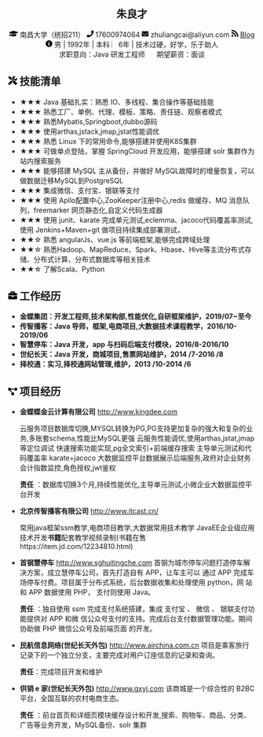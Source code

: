  <center>
     <h2>朱良才</h2>
     <div>
         <span>
             <img src="assets/graduation-cap-solid.svg" width="18px">
             南昌大学（统招211）
         </span>
         <span>
             <img src="assets/phone-solid.svg" width="14px">
             17600974064
         </span>
         <span>
             <img src="assets/envelope-solid.svg" width="14px">
             zhuliangcai@aliyun.com
         </span>
         <!-- <span>
             <img src="assets/github-brands.svg" width="14px">
             <a href="https://github.com/zhuliangcai">zhuliangcai</a>
         </span> -->
         <span>
             <img src="assets/rss-solid.svg" width="14px">
             <a href="https://zhuliangcai.github.io">Blog</a>
         </span>    
         <br/>
         <span>
           <img src="assets/info-circle-solid.svg" width="14px">
           男 | 1992年 | 本科 ︳6年 | 技术过硬，好学，乐于助人
           <br/>
            求职意向：Java 研发工程师   &nbsp;&nbsp;&nbsp;&nbsp;  期望薪资：面谈
         </span>
     </div>
 </center>

## <img src="assets/tools-solid.svg" width="18px"> 技能清单

- ★★★ Java 基础扎实：熟悉 IO、多线程、集合操作等基础技能
- ★★★ 熟悉工厂、单例、代理、模板、策略、责任链、观察者模式 
- ★★★ 熟悉Mybatis,Springboot,dubbo源码
- ★★★ 使用arthas,jstack,jmap,jstat性能调优
- ★★★ 熟悉 Linux 下的常用命令,能够搭建并使用K8S集群
- ★★★ 可做单点登陆，掌握 SpringCloud 开发应用，能够搭建 solr 集群作为站内搜索服务
- ★★★ 能够搭建 MySQL 主从备份，并做好 MySQL故障时的增量恢复，可以做数据迁移MySQL到PostgreSQL
- ★★★ 集成微信、支付宝、银联等支付
- ★★★ 使用 Apllo配置中心,ZooKeeper注册中心,redis 做缓存、MQ 消息队列，freemarker 网页静态化,自定义代码生成器
- ★★★ 使用 junit、karate 完成单元测试,eclemma、jacoco代码覆盖率测试,使用 Jenkins+Maven+git 做项目持续集成部署测试，
- ★★☆ 熟悉 angularJs、vue.js 等前端框架,能够完成跨域处理
- ★★☆ 熟悉Hadoop、MapReduce、Spark、Hbase、Hive等主流分布式存储、分布式计算、分布式数据库等相关技术
- ★★☆ 了解Scala、Python

## <img src="assets/briefcase-solid.svg" width="18px"> 工作经历

- **金蝶集团：开发工程师,技术架构部,性能优化,自研框架维护，2019/07~至今**
- **传智播客：Java 导师，框架,电商项目,大数据技术课程教学，2016/10-2019/06**
- **智慧停车：Java 开发，app 与扫码后端支付模块，2016/8-2016/10**
- **世纪长天：Java 开发，商城项目,售票网站维护，2014 /7-2016 /8**
- **择校通：实习,择校通网站管理,维护，2013 /10-2014 /6**

## <img src="assets/project-diagram-solid.svg" width="18px"> 项目经历

- **金蝶蝶金云计算有限公司** http://www.kingdee.com

    云服务项目数据库切换,MYSQL转换为PG,PG支持更加复杂的强大和复杂的业务,多账套schema,性能比MySQL更强
    云服务性能调优,使用arthas,jstat,jmap等定位调试
    快速搜索功能实现,pg全文索引+前端缓存搜索
    主导单元测试和代码覆盖率 karate+jacoco
    大数据监控平台数据展示后端服务,政府对企业财务会计指数监控,角色授权,jwt鉴权

    **责任** ：数据库切换3个月,持续性能优化,主导单元测试,小微企业大数据监控平台开发
	
- **北京传智播客有限公司** http://www.itcast.cn/

	常用java框架ssm教学,电商项目教学,大数据常用技术教学
	JavaEE企业级应用技术开发**书籍**配套教学视频录制(书籍在售https://item.jd.com/12234810.html)
		
- **首钢慧停车** http://www.sghuitingche.com
    首钢为城市停车问题打造停车解决方案，成立慧停车公司，首先打造自有 APP，让车主可以
    通过 APP 完成车场停车付费。项目属于分布式系统，后台数据收集和处理使用 python，网
    站和 APP 数据使用 PHP， 支付则使用 Java。

    **责任** ：独自使用 ssm 完成支付系统搭建，集成 支付宝 、 微信 、 银联支付功能提供对 APP 和微
    信公众号支付的支持。完成后台支付数据管理功能。期间协助做 PHP 微信公众号及前端页面
    的开发。
- **民航信息网络(世纪长天外包)** http://www.airchina.com.cn
    项目是乘客旅行记录下的一个独立分支，主要完成对用户订座信息的记录和查询。

    **责任**：完成项目开发和维护
- **供销 e 家(世纪长天外包)** http://www.gxyj.com
    该商城是一个综合性的 B2BC 平台，全国互联的农村电商生态。

    **责任** ：前台首页和详细页模块缓存设计和开发,搜索、购物车、商品、分类、广告等业务开发，MySQL备份、solr 集群
